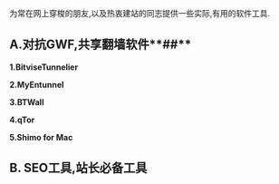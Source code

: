 为常在网上穿梭的朋友,以及热衷建站的同志提供一些实际,有用的软件工具.

## A.对抗GWF,共享翻墙软件**##**

**1.BitviseTunnelier**

**2.MyEntunnel**

**3.BTWall**

**4.qTor**

**5.Shimo for Mac**


## **B. SEO工具,站长必备工具** ##